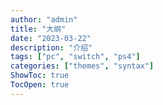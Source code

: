 ```yaml
---
author: "admin"
title: "大纲"
date: "2023-03-22"
description: "介绍"
tags: ["pc", "switch", "ps4"]
categories: ["themes", "syntax"]
ShowToc: true
TocOpen: true
---
```



<!--more--> 

